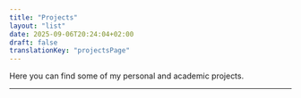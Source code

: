 ```yaml
---
title: "Projects"
layout: "list"
date: 2025-09-06T20:24:04+02:00
draft: false
translationKey: "projectsPage" 
---
```

Here you can find some of my personal and academic projects.

---
